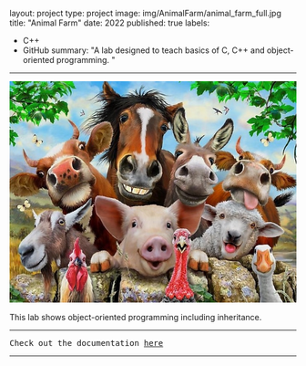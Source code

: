 layout: project
type: project
image: img/AnimalFarm/animal_farm_full.jpg
title: "Animal Farm"
date: 2022
published: true
labels:
- C++
- GitHub
  summary: "A lab designed to teach basics of C, C++ and object-oriented programming. "
---
<img class="img-fluid" src="../img/AnimalFarm/animal_farm_full.jpg">

This lab shows object-oriented programming including inheritance.

<hr>

<pre>
Check out the documentation <a href="https://www2.hawaii.edu/~brewerj3/ee205/animal_farm_3">here</a>
</pre>

<hr>
